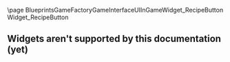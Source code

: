 \page BlueprintsGameFactoryGameInterfaceUIInGameWidget_RecipeButton Widget_RecipeButton
## Widgets aren't supported by this documentation (yet)
